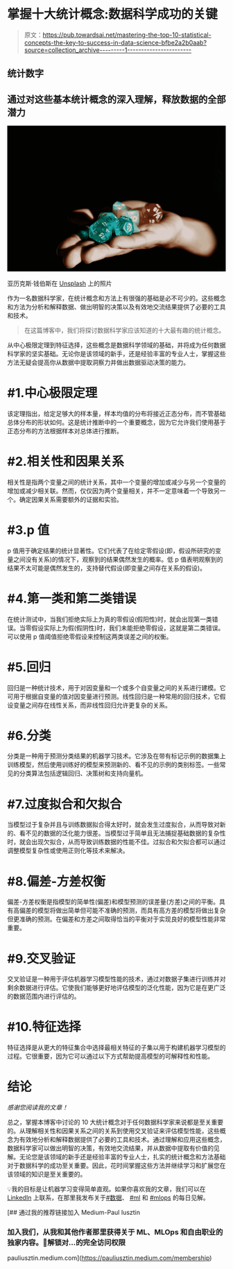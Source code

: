 # 掌握十大统计概念:数据科学成功的关键

> 原文：<https://pub.towardsai.net/mastering-the-top-10-statistical-concepts-the-key-to-success-in-data-science-bfbe2a2b0aab?source=collection_archive---------1----------------------->

## 统计数字

## 通过对这些基本统计概念的深入理解，释放数据的全部潜力

![](img/21846672fe4d8e2efbb746ec8f4d2dc7.png)

亚历克斯·钱伯斯在 [Unsplash](https://unsplash.com?utm_source=medium&utm_medium=referral) 上的照片

作为一名数据科学家，在统计概念和方法上有很强的基础是必不可少的。这些概念和方法为分析和解释数据、做出明智的决策以及有效地交流结果提供了必要的工具和技术。

> 在这篇博客中，我们将探讨数据科学家应该知道的十大最有趣的统计概念。

从中心极限定理到特征选择，这些概念是数据科学领域的基础，并将成为任何数据科学家的坚实基础。无论你是该领域的新手，还是经验丰富的专业人士，掌握这些方法无疑会提高你从数据中提取洞察力并做出数据驱动决策的能力。

# #1.中心极限定理

该定理指出，给定足够大的样本量，样本均值的分布将接近正态分布，而不管基础总体分布的形状如何。这是统计推断中的一个重要概念，因为它允许我们使用基于正态分布的方法根据样本对总体进行推断。

# #2.相关性和因果关系

相关性是指两个变量之间的统计关系，其中一个变量的增加或减少与另一个变量的增加或减少相关联。然而，仅仅因为两个变量相关，并不一定意味着一个导致另一个。确定因果关系需要额外的证据和实验。

# #3.p 值

p 值用于确定结果的统计显著性。它们代表了在给定零假设(即，假设所研究的变量之间没有关系)的情况下，观察到的结果偶然发生的概率。低 p 值表明观察到的结果不太可能是偶然发生的，支持替代假设(即变量之间存在关系的假设)。

# #4.第一类和第二类错误

在统计测试中，当我们拒绝实际上为真的零假设(假阳性)时，就会出现第一类错误。当零假设实际上为假(假阴性)时，我们未能拒绝零假设，这就是第二类错误。可以使用 p 值阈值拒绝零假设来控制这两类误差之间的权衡。

# #5.回归

回归是一种统计技术，用于对因变量和一个或多个自变量之间的关系进行建模。它可用于根据自变量的值对因变量进行预测。线性回归是一种常用的回归技术，它假设变量之间存在线性关系，而非线性回归允许更复杂的关系。

# #6.分类

分类是一种用于预测分类结果的机器学习技术。它涉及在带有标记示例的数据集上训练模型，然后使用训练好的模型来预测新的、看不见的示例的类别标签。一些常见的分类算法包括逻辑回归、决策树和支持向量机。

# #7.过度拟合和欠拟合

当模型过于复杂并且与训练数据拟合得太好时，就会发生过度拟合，从而导致对新的、看不见的数据的泛化能力很差。当模型过于简单且无法捕捉基础数据的复杂性时，就会出现欠拟合，从而导致训练数据的性能不佳。过拟合和欠拟合都可以通过调整模型复杂性或使用正则化等技术来解决。

# #8.偏差-方差权衡

偏差-方差权衡是指模型的简单性(偏差)和模型预测的误差量(方差)之间的平衡。具有高偏差的模型将做出简单但可能不准确的预测，而具有高方差的模型将做出复杂但更准确的预测。在偏差和方差之间取得恰当的平衡对于实现良好的模型性能非常重要。

# #9.交叉验证

交叉验证是一种用于评估机器学习模型性能的技术，通过对数据子集进行训练并对剩余数据进行评估。它使我们能够更好地评估模型的泛化性能，因为它是在更广泛的数据范围内进行评估的。

# #10.特征选择

特征选择是从更大的特征集合中选择最相关特征的子集以用于构建机器学习模型的过程。它很重要，因为它可以通过以下方式帮助提高模型的可解释性和性能。

# 结论

*感谢您阅读我的文章！*

总之，掌握本博客中讨论的 10 大统计概念对于任何数据科学家来说都是至关重要的。从理解相关性和因果关系之间的关系到使用交叉验证来评估模型性能，这些概念为有效地分析和解释数据提供了必要的工具和技术。通过理解和应用这些概念，数据科学家可以做出明智的决策，有效地交流结果，并从数据中提取有价值的见解。无论您是该领域的新手还是经验丰富的专业人士，扎实的统计概念和方法基础对于数据科学的成功至关重要。因此，花时间掌握这些方法并继续学习和扩展您在该领域的知识是至关重要的。

💡我的目标是让机器学习变得简单直观。如果你喜欢我的文章，我们可以在 [LinkedIn](https://www.linkedin.com/in/pauliusztin/) 上联系，在那里我发布关于[#数据](https://app.contentstudio.io/machine-learning/planner/calendar-view?sort_column=post_created_at&date=December%2026,%202022%20-%20February%2006,%202023#data)、 [#ml](https://app.contentstudio.io/machine-learning/planner/calendar-view?sort_column=post_created_at&date=December%2026,%202022%20-%20February%2006,%202023#ml) 和 [#mlops](https://app.contentstudio.io/machine-learning/planner/calendar-view?sort_column=post_created_at&date=December%2026,%202022%20-%20February%2006,%202023#mlops) 的每日见解。

[](https://pauliusztin.medium.com/membership) [## 通过我的推荐链接加入 Medium-Paul Iusztin

### 加入我们，从我和其他作者那里获得关于 ML、MLOps 和自由职业的独家内容。🚀解锁对…的完全访问权限

pauliusztin.medium.com](https://pauliusztin.medium.com/membership)